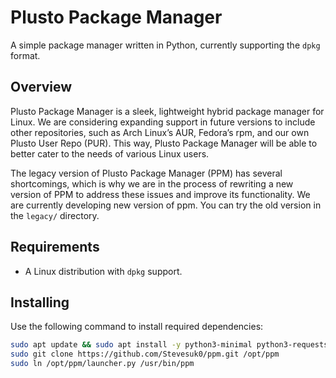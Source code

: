 # Plusto Package Manager

A simple package manager written in Python, currently supporting the `dpkg` format. 

## Overview
Plusto Package Manager is a sleek, lightweight hybrid package manager for Linux. We are considering expanding support in future versions to include other repositories, such as Arch Linux’s AUR, Fedora’s rpm, and our own Plusto User Repo (PUR). This way, Plusto Package Manager will be able to better cater to the needs of various Linux users.

The legacy version of Plusto Package Manager (PPM) has several shortcomings, which is why we are in the process of rewriting a new version of PPM to address these issues and improve its functionality.
We are currently developing new version of ppm. You can try the old version in the `legacy/` directory.

## Requirements
- A Linux distribution with `dpkg` support.

## Installing

Use the following command to install required dependencies:

```bash
sudo apt update && sudo apt install -y python3-minimal python3-requests python3-colorama python3-halo
sudo git clone https://github.com/Stevesuk0/ppm.git /opt/ppm
sudo ln /opt/ppm/launcher.py /usr/bin/ppm
